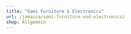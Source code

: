 ```yaml
---
title: "Sami Furniture & Electronics"
url: /jamaica/sami-furniture-und-electronics/
shop: Allgemein
---
```

